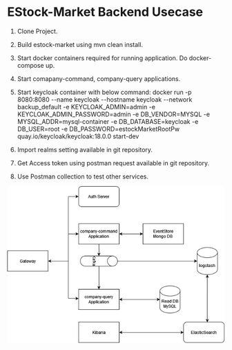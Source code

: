 
# EStock-Market Backend Usecase

1. Clone Project.
2. Build estock-market using mvn clean install.
3. Start docker containers required for running application. Do docker-compose up.
4. Start comapany-command, company-query applications.
5. Start keycloak container with below command:
 docker run -p 8080:8080 --name keycloak --hostname keycloak --network backup_default -e KEYCLOAK_ADMIN=admin -e KEYCLOAK_ADMIN_PASSWORD=admin -e DB_VENDOR=MYSQL -e MYSQL_ADDR=mysql-container -e DB_DATABASE=keycloak -e DB_USER=root -e DB_PASSWORD=estockMarketRootPw quay.io/keycloak/keycloak:18.0.0 start-dev

6. Import realms setting available in git repository.
7. Get Access token using postman request available in git repository.
8. Use Postman collection to test other services.

![Flow Diagram](https://github.com/prathmeshthorat/estock-market/blob/main/FlowDiagram.png)
